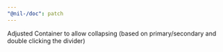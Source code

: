 ```yaml
---
"@nil-/doc": patch
---
```


Adjusted Container to allow collapsing (based on primary/secondary and double clicking the divider)
